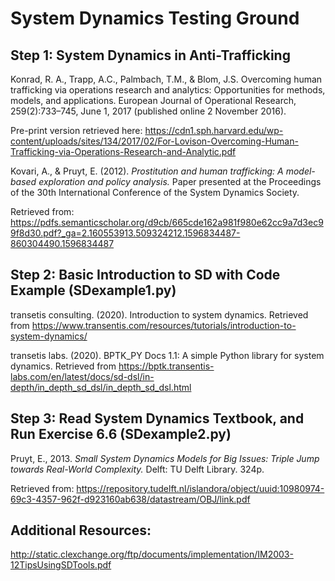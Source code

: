 # System Dynamics Testing Ground

## Step 1: System Dynamics in Anti-Trafficking

Konrad, R. A., Trapp, A.C., Palmbach, T.M., & Blom, J.S. Overcoming human trafficking via operations research and analytics: Opportunities for methods, models, and applications. European Journal of Operational Research, 259(2):733–745, June 1, 2017 (published online 2 November 2016).

Pre-print version retrieved here: https://cdn1.sph.harvard.edu/wp-content/uploads/sites/134/2017/02/For-Lovison-Overcoming-Human-Trafficking-via-Operations-Research-and-Analytic.pdf

Kovari, A., & Pruyt, E. (2012). *Prostitution and human trafficking: A model-based exploration and policy analysis.* Paper presented at the Proceedings of the 30th International Conference of the System Dynamics Society.

Retrieved from: https://pdfs.semanticscholar.org/d9cb/665cde162a981f980e62cc9a7d3ec99f8d30.pdf?_ga=2.160553913.509324212.1596834487-860304490.1596834487

## Step 2: Basic Introduction to SD with Code Example (SDexample1.py)

transetis consulting. (2020). Introduction to system dynamics. Retrieved from https://www.transentis.com/resources/tutorials/introduction-to-system-dynamics/

transetis labs. (2020). BPTK_PY Docs 1.1: A simple Python library for system dynamics. Retrieved from https://bptk.transentis-labs.com/en/latest/docs/sd-dsl/in-depth/in_depth_sd_dsl/in_depth_sd_dsl.html 

## Step 3: Read System Dynamics Textbook, and Run Exercise 6.6 (SDexample2.py)

Pruyt, E., 2013. *Small System Dynamics Models for Big Issues: Triple Jump towards Real-World Complexity.* Delft: TU Delft Library. 324p.

Retrieved from: https://repository.tudelft.nl/islandora/object/uuid:10980974-69c3-4357-962f-d923160ab638/datastream/OBJ/link.pdf

## Additional Resources: 

http://static.clexchange.org/ftp/documents/implementation/IM2003-12TipsUsingSDTools.pdf
